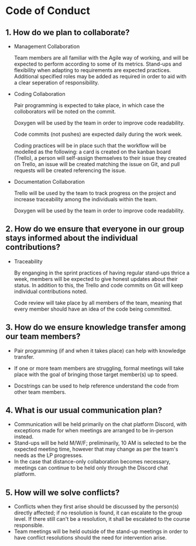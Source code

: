 # Code of Conduct

## 1. How do we plan to collaborate?

- Management Collaboration

  Team members are all familiar with the Agile way of working, and will be expected to perform according to some of its metrics. Stand-ups and flexibility when adapting to requirements are expected practices. Additional specified roles may be added as required in order to aid with a clear seperation of responsibility. 
  
- Coding Collaboration

  Pair programming is expected to take place, in which case the colloborators will be noted on the commit. 
  
  Doxygen will be used by the team in order to improve code readability. 
  
  Code commits (not pushes) are expected daily during the work week.
  
  Coding practices will be in place such that the workflow will be modelled as the following: a card is created on the kanban board (Trello), a person will self-assign themselves to their issue they created on Trello, an issue will be created matching the issue on Git, and pull requests will be created referencing the issue. 
  
- Documentation Collaboration

  Trello will be used by the team to track progress on the project and increase traceability among the individuals within the team. 
  
  Doxygen will be used by the team in order to improve code readability. 

## 2. How do we ensure that everyone in our group stays informed about the individual contributions?

- Traceability

  By enganging in the sprint practices of having regular stand-ups thrice a week, members will be expected to give honest updates about their status. In addition to this, the Trello and code commits on Git will keep individual contributions noted.
  
  Code review will take place by all members of the team, meaning that every member should have an idea of the code being committed. 


## 3. How do we ensure knowledge transfer among our team members?

- Pair programming (if and when it takes place) can help with knowledge transfer.

- If one or more team members are struggling, formal meetings will take place with the goal of bringing those target member(s) up to speed.

- Docstrings can be used to help reference understand the code from other team members. 


## 4. What is our usual communication plan?
- Communication will be held primarily on the chat platform Discord, with exceptions made for when meetings are arranged to be in-person instead. 
- Stand-ups will be held M/W/F; preliminarily, 10 AM is selected to be the expected meeting time, however that may change as per the team's needs as the LP progresses.
- In the case that distance-only collaboration becomes necessary, meetings can continue to be held only through the Discord chat platform.

## 5. How will we solve conflicts? 
- Conflicts when they first arise should be discussed by the person(s) directly affected; if no resolution is found, it can escalate to the group level. If there still can't be a resolution, it shall be escalated to the course responsible.
- Team meetings will be held outside of the stand-up meetings in order to have conflict resolutions should the need for intervention arise.
